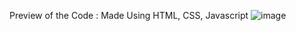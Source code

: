Preview of the Code : 
Made Using HTML, CSS, Javascript
![image](https://github.com/user-attachments/assets/93c58715-c92d-4131-828b-8ab285a9c476)
